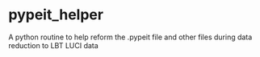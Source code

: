 # pypeit_helper

A python routine to help reform the .pypeit file and other files during data reduction to LBT LUCI data